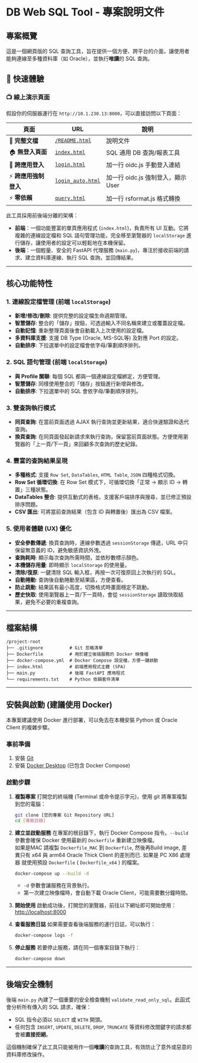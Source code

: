 # DB Web SQL Tool - 專案說明文件

## 專案概覽

這是一個網頁版的 SQL 查詢工具，旨在提供一個方便、跨平台的介面，讓使用者能夠連線至多種資料庫（如 Oracle），並執行**唯讀**的 SQL 查詢。


## 🚀 快速體驗

### 📺 線上演示頁面

假設你的伺服器運行在 `http://10.1.230.13:8000`，可以直接訪問以下頁面：

| 頁面 | URL | 說明 |
|------|-----|------|
| 📖 **完整文檔** | [`/README.html`](http://10.1.230.13:8000/README) | 說明文件 |
| 🏠 **無登入頁面** | [`index.html`](http://10.1.230.13:8000/) | SQL 通用 DB 查詢/報表工具 |
| 👤  **跨應用登入** | [`login.html`](http://10.1.230.13:8000/login) | 加一行 oidc.js 手動登入連結 |
| ⚡  **跨應用強制登入** | [`login_auto.html`](http://10.1.230.13:8000/login_auto) | 加一行 oidc.js 強制登入，顯示User |
| ⚡  **零依賴** | [`query.html`](http://10.1.230.13:8000/query) | 加一行 rsformat.js 格式轉換 |



此工具採用前後端分離的架構：
-   **前端**：一個功能豐富的單頁應用程式 (`index.html`)，負責所有 UI 互動。它將複雜的連線設定檔和 SQL 語句管理功能，完全移至瀏覽器的 `localStorage` 進行儲存，讓使用者的設定可以輕鬆地在本機保留。
-   **後端**：一個輕量、安全的 FastAPI 代理服務 (`main.py`)，專注於接收前端的請求、建立資料庫連線、執行 SQL 查詢，並回傳結果。




---

## 核心功能特性

### 1. 連線設定檔管理 (前端 `localStorage`)
-   **新增/修改/刪除**: 提供完整的設定檔生命週期管理。
-   **智慧儲存**: 整合的「儲存」按鈕，可透過輸入不同名稱來建立或覆蓋設定檔。
-   **自動記憶**: 重新整理頁面後會自動載入上次使用的設定檔。
-   **多資料庫支援**: 支援 DB Type (Oracle, MS-SQL等) 及對應 Port 的設定。
-   **自動排序**: 下拉選單中的設定檔會依字母/筆劃順序排列。

### 2. SQL 語句管理 (前端 `localStorage`)
-   **與 Profile 關聯**: 每個 SQL 都與一個連線設定檔綁定，方便管理。
-   **智慧儲存**: 同樣使用整合的「儲存」按鈕進行新增與修改。
-   **自動排序**: 下拉選單中的 SQL 會依字母/筆劃順序排列。

### 3. 雙查詢執行模式
-   **同頁查詢**: 在當前頁面透過 AJAX 執行查詢並更新結果，適合快速驗證和迭代查詢。
-   **換頁查詢**: 在同頁面發起新請求來執行查詢，保留當前頁面狀態。方便使用瀏覽器的「上一頁/下一頁」來回顧多次查詢的歷史紀錄。

### 4. 豐富的查詢結果呈現
-   **多種格式**: 支援 `Row Set`, `DataTables`, `HTML Table`, `JSON` 四種格式切換。
-   **Row Set 循環切換**: 在 Row Set 模式下，可循環切換「正常 → 顯示 ID → 轉置」三種狀態。
-   **DataTables 整合**: 提供互動式的表格，支援客戶端排序與搜尋，並已修正預設排序問題。
-   **CSV 匯出**: 可將當前查詢結果（包含 ID 與轉置後）匯出為 CSV 檔案。

### 5. 使用者體驗 (UX) 優化
-   **安全參數傳遞**: 換頁查詢時，連線參數透過 `sessionStorage` 傳遞，URL 中只保留無意義的 ID，避免敏感資訊外洩。
-   **查詢耗時**: 顯示每次查詢所需時間，並依秒數標示顏色。
-   **本機儲存用量**: 即時顯示 `localStorage` 的使用量。
-   **清除/復原**: 一鍵清除 SQL 輸入框，再按一次可復原回上次執行的 SQL。
-   **自動捲動**: 查詢後自動捲動至結果區，方便查看。
-   **防止跳動**: 結果區有最小高度，切換格式時畫面穩定不跳動。
-   **歷史快取**: 使用瀏覽器上一頁/下一頁時，會從 `sessionStorage` 讀取快取結果，避免不必要的重複查詢。

---

## 檔案結構
```
/project-root  
├── .gitignore          # Git 忽略清單  
├── Dockerfile          # 用於建立後端服務的 Docker 映像檔  
├── docker-compose.yml  # Docker Compose 設定檔，方便一鍵啟動  
├── index.html          # 前端應用程式主體 (SPA)  
├── main.py             # 後端 FastAPI 應用程式  
└── requirements.txt    # Python 依賴套件清單  
```

---

## 安裝與啟動 (建議使用 Docker)
本專案建議使用 Docker 進行部署，可以免去在本機安裝 Python 或 Oracle Client 的複雜步驟。

### 事前準備
1.  安裝 [Git](https://git-scm.com/)
2.  安裝 [Docker Desktop](https://www.docker.com/products/docker-desktop/) (已包含 Docker Compose)

### 啟動步驟
1.  **複製專案**
    打開您的終端機 (Terminal 或命令提示字元)，使用 git 將專案複製到您的電腦：
    ```bash
    git clone [您的專案 Git Repository URL]
    cd [專案目錄]
    ```

2.  **建立並啟動服務**
    在專案的根目錄下，執行 Docker Compose 指令。`--build` 參數會確保 Docker 使用最新的 `Dockerfile` 重新建立映像檔。  
   如果是MAC 請複製 `Dockerfile_MAC` 到 `Dockerfile`, 然後再Build image, 差異只有 x64 與 arm64 Oracle Thick Client 的差別而已. 如果是 PC X86 處理器 就使用預設 `Dockerfile` ( `Dockerfile_x64` ) 的檔案。

    ```bash
    docker-compose up --build -d
    ```
    * `-d` 參數會讓服務在背景執行。
    * 第一次建立映像檔時，會自動下載 Oracle Client，可能需要數分鐘時間。

3.  **開始使用**
    啟動成功後，打開您的瀏覽器，前往以下網址即可開始使用：
    [http://localhost:8000](http://10.1.230.13:8000)

4.  **查看服務日誌**
    如果需要查看後端服務的運行日誌，可以執行：
    ```bash
    docker-compose logs -f
    ```

5.  **停止服務**
    若要停止服務，請在同一個專案目錄下執行：
    ```bash
    docker-compose down
    ```

---

## 後端安全機制
後端 `main.py` 內建了一個重要的安全檢查機制 `validate_read_only_sql`。此函式會分析所有傳入的 SQL 請求，確保：
-   SQL 指令必須以 `SELECT` 或 `WITH` 開頭。
-   任何包含 `INSERT`, `UPDATE`, `DELETE`, `DROP`, `TRUNCATE` 等資料修改關鍵字的請求都會被**直接拒絕**。

這個機制確保了此工具只能被用作一個**唯讀**的查詢工具，有效防止了意外或惡意的資料庫修改操作。

